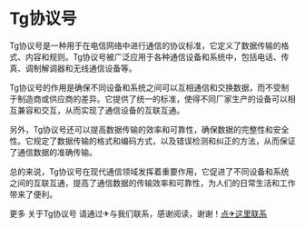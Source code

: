 # Tg协议号

Tg协议号是一种用于在电信网络中进行通信的协议标准，它定义了数据传输的格式、内容和规则。Tg协议号被广泛应用于各种通信设备和系统中，包括电话、传真、调制解调器和无线通信设备等。

Tg协议号的作用是确保不同设备和系统之间可以互相通信和交换数据，而不受制于制造商或供应商的差异。它提供了统一的标准，使得不同厂家生产的设备可以相互兼容和交互，从而实现了通信设备的互联互通。

另外，Tg协议号还可以提高数据传输的效率和可靠性，确保数据的完整性和安全性。它规定了数据传输的格式和编码方式，以及错误检测和纠正的方法，从而保证了通信数据的准确传输。

总的来说，Tg协议号在现代通信领域发挥着重要作用，它促进了不同设备和系统之间的互联互通，提高了通信数据的传输效率和可靠性，为人们的日常生活和工作带来了便利。

更多 关于Tg协议号 请通过✈与我们联系，感谢阅读，谢谢！[点✈这里联系](https://lm.k02.cc)